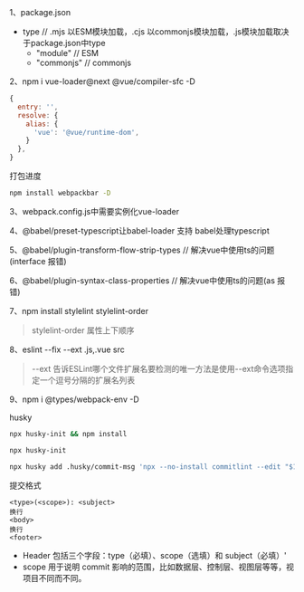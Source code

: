 1、package.json
- type            // .mjs 以ESM模块加载，.cjs 以commonjs模块加载，.js模块加载取决于package.json中type
  + "module"      // ESM
  + "commonjs"    // commonjs

2、npm i vue-loader@next @vue/compiler-sfc -D
```js
{
  entry: '',
  resolve: {
    alias: {
      'vue': '@vue/runtime-dom',
    }
  },
}
```

打包进度
```bash
npm install webpackbar -D
```

3、webpack.config.js中需要实例化vue-loader

4、@babel/preset-typescript让babel-loader 支持 babel处理typescript

5、@babel/plugin-transform-flow-strip-types // 解决vue中使用ts的问题(interface 报错)

6、@babel/plugin-syntax-class-properties // 解决vue中使用ts的问题(as 报错)

7、npm install stylelint stylelint-order
> stylelint-order 属性上下顺序

8、eslint --fix --ext .js,.vue src
> --ext 告诉ESLint哪个文件扩展名要检测的唯一方法是使用--ext命令选项指定一个逗号分隔的扩展名列表

9、npm i @types/webpack-env -D 

husky
```bash
npx husky-init && npm install 

npx husky-init

npx husky add .husky/commit-msg 'npx --no-install commitlint --edit "$1"'
```


提交格式
```text
<type>(<scope>): <subject>
换行
<body>
换行
<footer>
```
- Header 包括三个字段：type（必填）、scope（选填）和 subject（必填）'
- scope 用于说明 commit 影响的范围，比如数据层、控制层、视图层等等，视项目不同而不同。